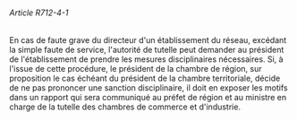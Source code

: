 ###### Article R712-4-1

En cas de faute grave du directeur d'un établissement du réseau, excédant la simple faute de service, l'autorité de tutelle peut demander au président de l'établissement de prendre les mesures disciplinaires nécessaires. Si, à l'issue de cette procédure, le président de la chambre de région, sur proposition le cas échéant du président de la chambre territoriale, décide de ne pas prononcer une sanction disciplinaire, il doit en exposer les motifs dans un rapport qui sera communiqué au préfet de région et au ministre en charge de la tutelle des chambres de commerce et d'industrie.

